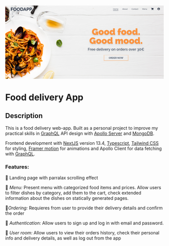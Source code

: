 ![Banner](https://github.com/AlinaDorosh-dev/Food_delivery_App/blob/main/frontend/public/images/Screenshot.png)

# Food delivery App

## **Description**

This is a food delivery web-app. Built as a personal project to improve my practical skills in [GraphQL](https://graphql.org/) API design with [Apollo Server](https://www.apollographql.com/) and [MongoDB](https://www.mongodb.com/).

Frontend development with
[NextJS](https://nextjs.org/) version 13.4,
[Typescript](https://www.typescriptlang.org/),
[Tailwind CSS](https://tailwindcss.com/) for styling, [Framer motion](https://www.framer.com/motion/) for animations and Apollo Client for data fetching with [GraphQL](https://graphql.org/).

### Features:

:large_orange_diamond: Landing page with parralax scrolling effect

:large_orange_diamond: *Menu:* Present menu with categorized food items and
            prices. Allow users to filter dishes by category, add them to the cart, check extended information about the dishes on statically generated pages.

:large_orange_diamond:*Ordering:* Requieres from  user to provide their delivery details and confirm the order          

      

:large_orange_diamond:    *Authentication:* Allow users to sign up and log in with email and
            password.  

:large_orange_diamond:   *User room:* Allow users to view their orders history, check their personal info and delivery details, as well as log out from the app              

